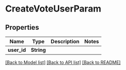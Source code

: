 # CreateVoteUserParam

## Properties

Name | Type | Description | Notes
------------ | ------------- | ------------- | -------------
**user_id** | **String** |  | 

[[Back to Model list]](../README.md#documentation-for-models) [[Back to API list]](../README.md#documentation-for-api-endpoints) [[Back to README]](../README.md)


